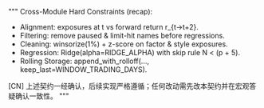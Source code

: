 """
Cross-Module Hard Constraints (recap):
- Alignment: exposures at t vs forward return r_{t→t+2}.
- Filtering: remove paused & limit-hit names before regressions.
- Cleaning: winsorize(1%) + z-score on factor & style exposures.
- Regression: Ridge(alpha=RIDGE_ALPHA) with skip rule N < (p + 5).
- Rolling Storage: append_with_rolloff(..., keep_last=WINDOW_TRADING_DAYS).

[CN] 上述契约一经确认，后续实现严格遵循；任何改动需先改本契约并在宏观答疑确认一致性。
"""
